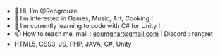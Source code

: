 - 👋 Hi, I’m @Rengrouze
- 👀 I’m interested in Games, Music, Art, Cooking !
- 🌱 I’m currently learning to code with C# for Unity !
- 📫 How to reach me, mail : eoumghar@gmail.com | Discord : rengret 
- HTML5, CSS3, JS, PHP, JAVA, C#, Unity
<!---
Rengrouze/Rengrouze is a ✨ special ✨ repository because its `README.md` (this file) appears on your GitHub profile.
You can click the Preview link to take a look at your changes.
--->
